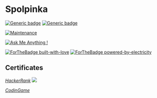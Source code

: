 # Spolpinka

<!-- <img src="https://novate.ru/files/u34476/nasa-photos-02.jpg" width="100%"> -->




[![Generic badge](https://img.shields.io/badge/JAVA-Junior-yellow.svg)](https://www.hackerrank.com/certificates/3c1bcff1b003)
[![Generic badge](https://img.shields.io/badge/JAVA-Junior-yellow.svg)](https://www.codingame.com/certification/Qsdl5-x9tKC5JkQpgc0nsQ)

[![Maintenance](https://img.shields.io/badge/maintainer-xmlAnalyse-red)](https://github.com/Spolpinka/OutputExcel)

[![Ask Me Anything !](https://img.shields.io/badge/Ask%20me-anything-blue.svg)](https://github.com/Spolpinka/AskMeEverything#askmeeverything)

<!-- [![ForTheBadge winter-is-coming](http://ForTheBadge.com/images/badges/winter-is-coming.svg)](https://kartinkof.club/jumor/memi/193-memy-pro-blizkuju-zimu-50-foto.html)-->

[![ForTheBadge built-with-love](http://ForTheBadge.com/images/badges/built-with-love.svg)](https://GitHub.com/Spolpinka/)
[![ForTheBadge powered-by-electricity](http://ForTheBadge.com/images/badges/powered-by-electricity.svg)](http://ForTheBadge.com)

## Certificates
[*HackerRank*](https://www.hackerrank.com/certificates/3c1bcff1b003)
<img src="https://www.codingame.com/certification/Qsdl5-x9tKC5JkQpgc0nsQ">

[*CodinGame*](https://www.codingame.com/certification/Qsdl5-x9tKC5JkQpgc0nsQ)


<!---
Spolpinka/Spolpinka is a ✨ special ✨ repository because its `README.md` (this file) appears on your GitHub profile.
You can click the Preview link to take a look at your changes.
--->
